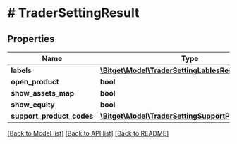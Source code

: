 # # TraderSettingResult

## Properties

Name | Type | Description | Notes
------------ | ------------- | ------------- | -------------
**labels** | [**\Bitget\Model\TraderSettingLablesResult[]**](TraderSettingLablesResult.md) |  | [optional]
**open_product** | **bool** |  | [optional]
**show_assets_map** | **bool** |  | [optional]
**show_equity** | **bool** |  | [optional]
**support_product_codes** | [**\Bitget\Model\TraderSettingSupportProductResult[]**](TraderSettingSupportProductResult.md) |  | [optional]

[[Back to Model list]](../../README.md#models) [[Back to API list]](../../README.md#endpoints) [[Back to README]](../../README.md)
